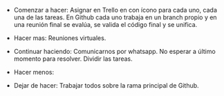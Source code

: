 - Comenzar a hacer:
Asignar en Trello en con ícono para cada uno, cada una de las tareas.
En Github cada uno trabaja en un branch propio y en una reunión final se evalúa, se valida el código final y se unifica.

- Hacer mas:
Reuniones virtuales.

- Continuar haciendo:
Comunicarnos por whatsapp.
No esperar a último momento para resolver.
Dividir las tareas.

- Hacer menos:

- Dejar de hacer:
Trabajar todos sobre la rama principal de Github.